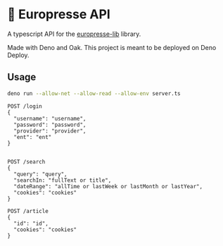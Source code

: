 # 🔌 Europresse API

A typescript API for the [europresse-lib](https://github.com/ebanDev/europresse-lib) library.

Made with Deno and Oak. This project is meant to be deployed on Deno Deploy.

## Usage

```bash
deno run --allow-net --allow-read --allow-env server.ts
```

```HTTP
POST /login
{
  "username": "username",
  "password": "password",
  "provider": "provider",
  "ent": "ent"
}


POST /search
{
  "query": "query",
  "searchIn: "fullText or title",
  "dateRange": "allTime or lastWeek or lastMonth or lastYear",
  "cookies": "cookies"
}

POST /article
{
  "id": "id",
  "cookies": "cookies"
}
```
